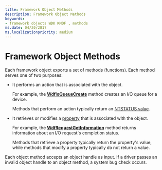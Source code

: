 ```yaml
---
title: Framework Object Methods
description: Framework Object Methods
keywords:
- framework objects WDK KMDF , methods
ms.date: 04/20/2017
ms.localizationpriority: medium
---
```


# Framework Object Methods





Each framework object exports a set of methods (functions). Each method serves one of two purposes:

-   It performs an action that is associated with the object.

    For example, the [**WdfIoQueueCreate**](/windows-hardware/drivers/ddi/wdfio/nf-wdfio-wdfioqueuecreate) method creates an I/O queue for a device.

    Methods that perform an action typically return an [NTSTATUS value](../kernel/using-ntstatus-values.md).

-   It retrieves or modifies a [property](framework-object-properties.md) that is associated with the object.

    For example, the [**WdfRequestGetInformation**](/windows-hardware/drivers/ddi/wdfrequest/nf-wdfrequest-wdfrequestgetinformation) method returns information about an I/O request's completion status.

    Methods that retrieve a property typically return the property's value, while methods that modify a property typically do not return a value.

Each object method accepts an object handle as input. If a driver passes an invalid object handle to an object method, a system bug check occurs.

